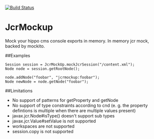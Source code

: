[![Build Status](https://travis-ci.org/jbloemendal/jcrmockup.svg?branch=master)](https://travis-ci.org/jbloemendal/jcrmockup)

JcrMockup
============

Mock your hippo cms console exports in memory. In memory jcr mock, backed by mockito.

##Examples
```
Session session = JcrMockUp.mockJcrSession("/content.xml");
Node node = session.getRootNode();

node.addNode("foobar", "jcrmockup:foobar");
Node newNode = node.getNode("foobar");
```

##Limitations
 * No support of patterns for getProperty and getNode
 * No support of type constraints according to cnd (e. g. the property defintions is multiple when there are multiple values present)
 * javax.jcr.Node#isType() doesn't support sub types
 * javax.jcr.Value#setValue is not supported
 * workspaces are not supported
 * session.copy is not supported
